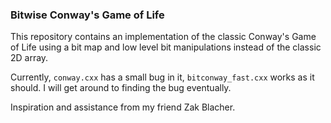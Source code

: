 ### Bitwise Conway's Game of Life ###

This repository contains an implementation of the classic Conway's
Game of Life using a bit map and low level bit manipulations instead
of the classic 2D array.

Currently, `conway.cxx` has a small bug in it, `bitconway_fast.cxx`
works as it should. I will get around to finding the bug eventually.

Inspiration and assistance from my friend Zak Blacher.

